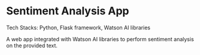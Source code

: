 # Sentiment Analysis App
Tech Stacks: Python, Flask framework, Watson AI libraries

A web app integrated with Watson AI libraries to perform sentiment analysis on the provided text.
